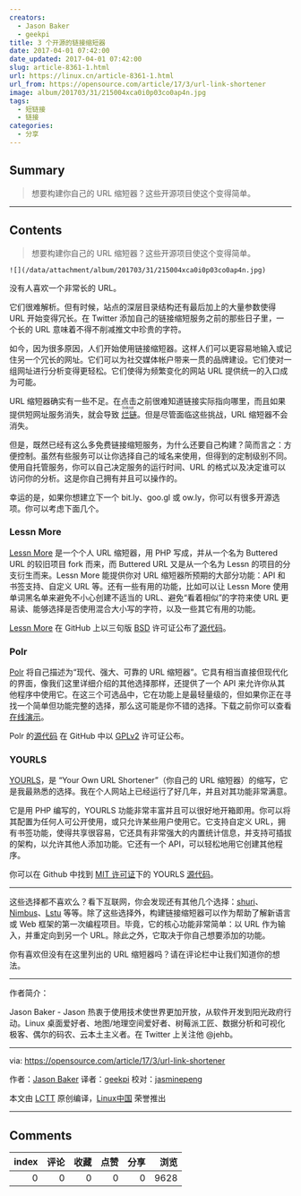 ```yaml
---
creators:
  - Jason Baker
  - geekpi
title: 3 个开源的链接缩短器
date: 2017-04-01 07:42:00
date_updated: 2017-04-01 07:42:00
slug: article-8361-1.html
url: https://linux.cn/article-8361-1.html
url_from: https://opensource.com/article/17/3/url-link-shortener
image: album/201703/31/215004xca0i0p03co0ap4n.jpg
tags:
  - 短链接
  - 链接
categories:
  - 分享
---
```


## Summary

> 想要构建你自己的 URL 缩短器？这些开源项目使这个变得简单。

***

<!-- more -->

## Contents

> 
> 想要构建你自己的 URL 缩短器？这些开源项目使这个变得简单。
> 
> 
> 

`![](/data/attachment/album/201703/31/215004xca0i0p03co0ap4n.jpg)`

没有人喜欢一个非常长的 URL。

它们很难解析。但有时候，站点的深层目录结构还有最后加上的大量参数使得 URL 开始变得冗长。在 Twitter 添加自己的链接缩短服务之前的那些日子里，一个长的 URL 意味着不得不削减推文中珍贵的字符。

如今，因为很多原因，人们开始使用链接缩短器。这样人们可以更容易地输入或记住另一个冗长的网址。它们可以为社交媒体帐户带来一贯的品牌建设。它们使对一组网址进行分析变得更轻松。它们使得为频繁变化的网站 URL 提供统一的入口成为可能。

URL 缩短器确实有一些不足。在点击之前很难知道链接实际指向哪里，而且如果提供短网址服务消失，就会导致<ruby> <a href="https://en.wikipedia.org/wiki/Linkrot">  烂链 </a> <rp>  （ </rp> <rt>  linkrot </rt> <rp>  ） </rp></ruby>。但是尽管面临这些挑战，URL 缩短器不会消失。

但是，既然已经有这么多免费链接缩短服务，为什么还要自己构建？简而言之：方便控制。虽然有些服务可以让你选择自己的域名来使用，但得到的定制级别不同。使用自托管服务，你可以自己决定服务的运行时间、URL 的格式以及决定谁可以访问你的分析。这是你自己拥有并且可以操作的。

幸运的是，如果你想建立下一个 bit.ly、goo.gl 或 ow.ly，你可以有很多开源选项。你可以考虑下面几个。

### Lessn More

[Lessn More](https://lessnmore.net/) 是一个个人 URL 缩短器，用 PHP 写成，并从一个名为 Buttered URL 的较旧项目 fork 而来，而 Buttered URL 又是从一个名为 Lessn 的项目的分支衍生而来。Lessn More 能提供你对 URL 缩短器所预期的大部分功能：API 和书签支持、自定义 URL 等。还有一些有用的功能，比如可以让 Lessn More 使用单词黑名单来避免不小心创建不适当的 URL、避免“看着相似”的字符来使 URL 更易读、能够选择是否使用混合大小写的字符，以及一些其它有用的功能。

[Lessn More](https://lessnmore.net/) 在 GitHub 上以三句版 [BSD](https://github.com/alanhogan/lessnmore/blob/master/LICENSE.txt) 许可证公布了[源代码](https://github.com/alanhogan/lessnmore)。

### Polr

[Polr](https://project.polr.me/) 将自己描述为“现代、强大、可靠的 URL 缩短器”。它具有相当直接但现代化的界面，像我们这里详细介绍的其他选择那样，还提供了一个 API 来允许你从其他程序中使用它。在这三个可选品中，它在功能上是最轻量级的，但如果你正在寻找一个简单但功能完整的选择，那么这可能是你不错的选择。下载之前你可以查看[在线演示](http://demo.polr.me/)。

Polr 的[源代码](https://github.com/cydrobolt/polr) 在 GitHub 中以 [GPLv2](https://github.com/cydrobolt/polr/blob/master/LICENSE) 许可证公布。

### YOURLS

[YOURLS](https://yourls.org/)，是 “Your Own URL Shortener”（你自己的 URL 缩短器）的缩写，它是我最熟悉的选择。我在个人网站上已经运行了好几年，并且对其功能非常满意。

它是用 PHP 编写的，YOURLS 功能非常丰富并且可以很好地开箱即用。你可以将其配置为任何人可公开使用，或只允许某些用户使用它。它支持自定义 URL，拥有书签功能，使得共享很容易，它还具有非常强大的内置统计信息，并支持可插拔的架构，以允许其他人添加功能。它还有一个 API，可以轻松地用它创建其他程序。

你可以在 Github 中找到 [MIT 许可证](https://github.com/YOURLS/YOURLS/blob/master/LICENSE.md)下的 YOURLS [源代码](https://github.com/YOURLS/YOURLS)。

---

这些选择都不喜欢么？看下互联网，你会发现还有其他几个选择：[shuri](https://github.com/pips-/shuri)、[Nimbus](https://github.com/ethanal/nimbus)、[Lstu](https://github.com/ldidry/lstu) 等等。除了这些选择外，构建链接缩短器可以作为帮助了解新语言或 Web 框架的第一次编程项目。毕竟，它的核心功能非常简单：以 URL 作为输入，并重定向到另一个 URL。除此之外，它取决于你自己想要添加的功能。

你有喜欢但没有在这里列出的 URL 缩短器吗？请在评论栏中让我们知道你的想法。

---

作者简介：

Jason Baker - Jason 热衷于使用技术使世界更加开放，从软件开发到阳光政府行动。Linux 桌面爱好者、地图/地理空间爱好者、树莓派工匠、数据分析和可视化极客、偶尔的码农、云本土主义者。在 Twitter 上关注他 @jehb。

---

via: <https://opensource.com/article/17/3/url-link-shortener>

作者：[Jason Baker](https://opensource.com/users/jason-baker) 译者：[geekpi](https://github.com/geekpi) 校对：[jasminepeng](https://github.com/jasminepeng)

本文由 [LCTT](https://github.com/LCTT/TranslateProject) 原创编译，[Linux中国](https://linux.cn/) 荣誉推出

***

## Comments


|   index |   评论 |   收藏 |   点赞 |   分享 |   浏览 |
|--------:|-------:|-------:|-------:|-------:|-------:|
|       0 |      0 |      0 |      0 |      0 |   9628 |
